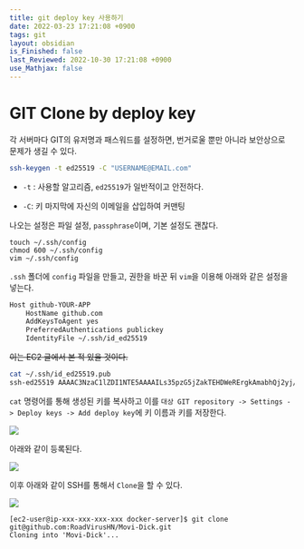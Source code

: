 ```yaml
---
title: git deploy key 사용하기
date: 2022-03-23 17:21:08 +0900
tags: git
layout: obsidian
is_Finished: false
last_Reviewed: 2022-10-30 17:21:08 +0900
use_Mathjax: false
---
```

# GIT Clone by deploy key

각 서버마다 GIT의 유저명과 패스워드를 설정하면, 번거로울 뿐만 아니라 보안상으로 문제가 생길 수 있다.

```bash
ssh-keygen -t ed25519 -C "USERNAME@EMAIL.com"
```

- `-t` : 사용할 알고리즘, `ed25519`가 일반적이고 안전하다.

- `-C`: 키 마지막에 자신의 이메일을 삽입하여 커맨팅

나오는 설정은 파일 설정, `passphrase`이며, 기본 설정도 괜찮다.

```
touch ~/.ssh/config 
chmod 600 ~/.ssh/config 
vim ~/.ssh/config 
```

`.ssh` 폴더에 `config` 파일을 만들고, 권한을 바꾼 뒤  `vim`을 이용해 아래와 같은 설정을 넣는다.

```bash
Host github-YOUR-APP 
    HostName github.com 
    AddKeysToAgent yes 
    PreferredAuthentications publickey 
    IdentityFile ~/.ssh/id_ed25519
```

~~이는 EC2 글에서 본 적 있을 것이다.~~

```bash
cat ~/.ssh/id_ed25519.pub
ssh-ed25519 AAAAC3NzaC1lZDI1NTE5AAAAILs35pzG5jZakTEHDWeRErgkAmabhQj2yj/onxlIQgli user@example.com
```

`cat` 명령어를 통해 생성된 키를 복사하고 이를 `대상 GIT repository -> Settings -> Deploy keys -> Add deploy key`에 키 이름과 키를 저장한다.

![](2022-06-23-00-12-58-image.png)

아래와 같이 등록된다.

![](2022-06-23-00-20-01-image.png)

이후 아래와 같이 SSH를 통해서 `Clone`을 할 수 있다.

![](2022-06-23-00-20-45-image.png)

```
[ec2-user@ip-xxx-xxx-xxx-xxx docker-server]$ git clone git@github.com:RoadVirusHN/Movi-Dick.git
Cloning into 'Movi-Dick'...
```

